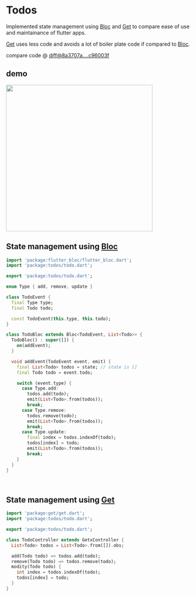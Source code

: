 # Todos

Implemented state management using [Bloc](https://pub.dev/packages/flutter_bloc) and [Get](https://pub.dev/packages/get) to compare ease of use and maintainance of flutter apps.

[Get](https://pub.dev/packages/get) uses less code and avoids a lot of boiler plate code if compared to [Bloc](https://pub.dev/packages/flutter_bloc).

compare code @ [diff@8a3707a....c96003f](https://github.com/vemarav/flutter_todo/compare/8a3707ad96f0554d452f963004aba123c6bdc247...c96003f753eaf944d9d181959578203c16cf39b7)

demo
--
<img src="https://user-images.githubusercontent.com/17309962/165533855-9e39b1ed-999e-41ae-ac60-70e65c6e9e84.png" width="400" />


State management using [Bloc](https://pub.dev/packages/flutter_bloc)
--

```dart
import 'package:flutter_bloc/flutter_bloc.dart';
import 'package:todos/todo.dart';

export 'package:todos/todo.dart';

enum Type { add, remove, update }

class TodoEvent {
  final Type type;
  final Todo todo;

  const TodoEvent(this.type, this.todo);
}

class TodoBloc extends Bloc<TodoEvent, List<Todo>> {
  TodoBloc() : super([]) {
    on(addEvent);
  }

  void addEvent(TodoEvent event, emit) {
    final List<Todo> todos = state; // state is []
    final Todo todo = event.todo;

    switch (event.type) {
      case Type.add:
        todos.add(todo);
        emit(List<Todo>.from(todos));
        break;
      case Type.remove:
        todos.remove(todo);
        emit(List<Todo>.from(todos));
        break;
      case Type.update:
        final index = todos.indexOf(todo);
        todos[index] = todo;
        emit(List<Todo>.from(todos));
        break;
    }
  }
}
``` 
 
<br>

State management using [Get](https://pub.dev/packages/get)
--

```dart
import 'package:get/get.dart';
import 'package:todos/todo.dart';

export 'package:todos/todo.dart';

class TodoController extends GetxController {
  List<Todo> todos = List<Todo>.from([]).obs;

  add(Todo todo) => todos.add(todo);
  remove(Todo todo) => todos.remove(todo);
  modity(Todo todo) {
    int index = todos.indexOf(todo);
    todos[index] = todo;
  }
}
```
